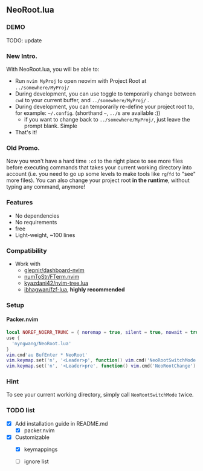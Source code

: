 NeoRoot.lua
---

### DEMO

TODO: update

### New Intro.

With NeoRoot.lua, you will be able to:

- Run `nvim MyProj` to open neovim with Project Root at `../somewhere/MyProj/`
- During development, you can use toggle to temporarily change between `cwd` to your current buffer, and `../somewhere/MyProj/` .
- During development, you can temporarily re-define your project root to, for example: `~/.config`. (shorthand `~`, `../`s are available :))
  - if you want to change back to `../somewhere/MyProj/`, just leave the prompt blank. Simple
- That's it!

### Old Promo.

Now you won't have a hard time `:cd` to the right place to see more files before executing commands that takes your current working directory into account
 (i.e. you need to go up some levels to make tools like `rg`/`fd` to "see" more files).
You can also change your project root __in the runtime__, without typing any command, anymore!

### Features

- No dependencies
- No requirements
- free
- Light-weight, ~100 lines

### Compatibility

- Work with
  - [glepnir/dashboard-nvim](https://github.com/glepnir/dashboard-nvim)
  - [numToStr/FTerm.nvim](https://github.com/numtostr/FTerm.nvim)
  - [kyazdani42/nvim-tree.lua](https://github.com/kyazdani42/nvim-tree.lua)
  - [ibhagwan/fzf-lua](https://github.com/ibhagwan/fzf-lua), __highly recommended__

### Setup

#### Packer.nvim

```lua
local NOREF_NOERR_TRUNC = { noremap = true, silent = true, nowait = true }
use {
  'nyngwang/NeoRoot.lua'
}
vim.cmd'au BufEnter * NeoRoot'
vim.keymap.set('n', '<Leader>p', function() vim.cmd('NeoRootSwitchMode') end, NOREF_NOERR_TRUNC)
vim.keymap.set('n', '<Leader>pre', function() vim.cmd('NeoRootChange') end, NOREF_NOERR_TRUNC)
```

### Hint

To see your current working directory, simply call `NeoRootSwitchMode` twice.

### TODO list

- [x] Add installation guide in README.md
  - [x] packer.nvim
- [x] Customizable
  - [x] keymappings
  - [ ] ignore list

